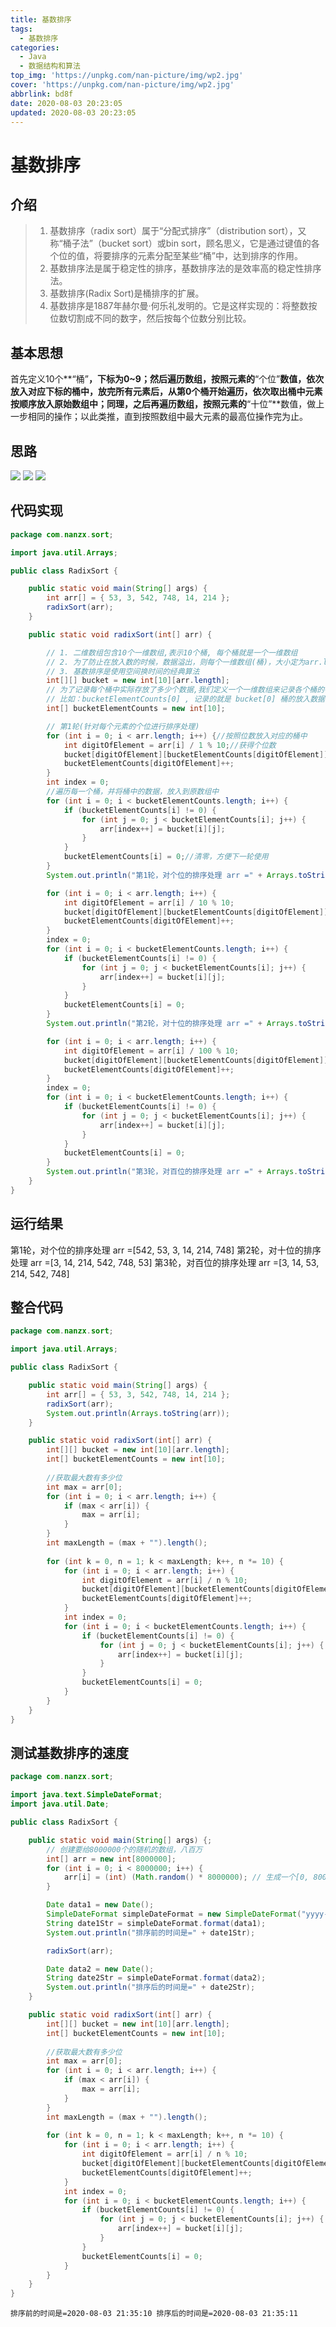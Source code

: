 ```yaml
---
title: 基数排序
tags:
  - 基数排序
categories:
  - Java
  - 数据结构和算法
top_img: 'https://unpkg.com/nan-picture/img/wp2.jpg'
cover: 'https://unpkg.com/nan-picture/img/wp2.jpg'
abbrlink: bd8f
date: 2020-08-03 20:23:05
updated: 2020-08-03 20:23:05
---
```


# 基数排序

## 介绍

> 1. 基数排序（radix sort）属于“分配式排序”（distribution sort），又称“桶子法”（bucket sort）或bin sort，顾名思义，它是通过键值的各个位的值，将要排序的元素分配至某些“桶”中，达到排序的作用。
> 2. 基数排序法是属于稳定性的排序，基数排序法的是效率高的稳定性排序法。
> 3. 基数排序(Radix Sort)是桶排序的扩展。
> 4. 基数排序是1887年赫尔曼·何乐礼发明的。它是这样实现的：将整数按位数切割成不同的数字，然后按每个位数分别比较。

## 基本思想

首先定义10个**“桶”**，下标为0~9；然后遍历数组，按照元素的**“个位”**数值，依次放入对应下标的桶中，放完所有元素后，从第0个桶开始遍历，依次取出桶中元素按顺序放入原始数组中；同理，之后再遍历数组，按照元素的**“十位”**数值，做上一步相同的操作；以此类推，直到按照数组中最大元素的最高位操作完为止。

## 思路

![](https://unpkg.com/nan-picture/blog/20220706215707.png)
![](https://unpkg.com/nan-picture/blog/20220706215708.png)
![](https://unpkg.com/nan-picture/blog/20220706215709.png)

## 代码实现

```java
package com.nanzx.sort;

import java.util.Arrays;

public class RadixSort {

	public static void main(String[] args) {
		int arr[] = { 53, 3, 542, 748, 14, 214 };
		radixSort(arr);
	}

	public static void radixSort(int[] arr) {

		// 1. 二维数组包含10个一维数组,表示10个桶, 每个桶就是一个一维数组
		// 2. 为了防止在放入数的时候，数据溢出，则每个一维数组(桶)，大小定为arr.length
		// 3. 基数排序是使用空间换时间的经典算法
		int[][] bucket = new int[10][arr.length];
		// 为了记录每个桶中实际存放了多少个数据,我们定义一个一维数组来记录各个桶的每次放入的数据个数
		// 比如：bucketElementCounts[0] , 记录的就是 bucket[0] 桶的放入数据个数
		int[] bucketElementCounts = new int[10];

		// 第1轮(针对每个元素的个位进行排序处理)
		for (int i = 0; i < arr.length; i++) {//按照位数放入对应的桶中
			int digitOfElement = arr[i] / 1 % 10;//获得个位数
			bucket[digitOfElement][bucketElementCounts[digitOfElement]] = arr[i];
			bucketElementCounts[digitOfElement]++;
		}
		int index = 0;
		//遍历每一个桶，并将桶中的数据，放入到原数组中
		for (int i = 0; i < bucketElementCounts.length; i++) {
			if (bucketElementCounts[i] != 0) {
				for (int j = 0; j < bucketElementCounts[i]; j++) {
					arr[index++] = bucket[i][j];
				}
			}
			bucketElementCounts[i] = 0;//清零，方便下一轮使用
		}
		System.out.println("第1轮，对个位的排序处理 arr =" + Arrays.toString(arr));

		for (int i = 0; i < arr.length; i++) {
			int digitOfElement = arr[i] / 10 % 10;
			bucket[digitOfElement][bucketElementCounts[digitOfElement]] = arr[i];
			bucketElementCounts[digitOfElement]++;
		}
		index = 0;
		for (int i = 0; i < bucketElementCounts.length; i++) {
			if (bucketElementCounts[i] != 0) {
				for (int j = 0; j < bucketElementCounts[i]; j++) {
					arr[index++] = bucket[i][j];
				}
			}
			bucketElementCounts[i] = 0;
		}
		System.out.println("第2轮，对十位的排序处理 arr =" + Arrays.toString(arr));

		for (int i = 0; i < arr.length; i++) {
			int digitOfElement = arr[i] / 100 % 10;
			bucket[digitOfElement][bucketElementCounts[digitOfElement]] = arr[i];
			bucketElementCounts[digitOfElement]++;
		}
		index = 0;
		for (int i = 0; i < bucketElementCounts.length; i++) {
			if (bucketElementCounts[i] != 0) {
				for (int j = 0; j < bucketElementCounts[i]; j++) {
					arr[index++] = bucket[i][j];
				}
			}
			bucketElementCounts[i] = 0;
		}
		System.out.println("第3轮，对百位的排序处理 arr =" + Arrays.toString(arr));
	}
}

```

## 运行结果

第1轮，对个位的排序处理 arr =[542, 53, 3, 14, 214, 748]
第2轮，对十位的排序处理 arr =[3, 14, 214, 542, 748, 53]
第3轮，对百位的排序处理 arr =[3, 14, 53, 214, 542, 748]

## 整合代码

```java
package com.nanzx.sort;

import java.util.Arrays;

public class RadixSort {

	public static void main(String[] args) {
		int arr[] = { 53, 3, 542, 748, 14, 214 };
		radixSort(arr);
		System.out.println(Arrays.toString(arr));
	}

	public static void radixSort(int[] arr) {
		int[][] bucket = new int[10][arr.length];
		int[] bucketElementCounts = new int[10];
		
		//获取最大数有多少位
		int max = arr[0];
		for (int i = 0; i < arr.length; i++) {
			if (max < arr[i]) {
				max = arr[i];
			}
		}
		int maxLength = (max + "").length();
        
		for (int k = 0, n = 1; k < maxLength; k++, n *= 10) {
			for (int i = 0; i < arr.length; i++) {
				int digitOfElement = arr[i] / n % 10;
				bucket[digitOfElement][bucketElementCounts[digitOfElement]] = arr[i];
				bucketElementCounts[digitOfElement]++;
			}
			int index = 0;
			for (int i = 0; i < bucketElementCounts.length; i++) {
				if (bucketElementCounts[i] != 0) {
					for (int j = 0; j < bucketElementCounts[i]; j++) {
						arr[index++] = bucket[i][j];
					}
				}
				bucketElementCounts[i] = 0;
			}
		}
	}
}
```

## 测试基数排序的速度

```java
package com.nanzx.sort;

import java.text.SimpleDateFormat;
import java.util.Date;

public class RadixSort {

	public static void main(String[] args) {;
		// 创建要给8000000个的随机的数组，八百万
		int[] arr = new int[8000000];
		for (int i = 0; i < 8000000; i++) {
			arr[i] = (int) (Math.random() * 8000000); // 生成一个[0, 8000000) 数
		}

		Date data1 = new Date();
		SimpleDateFormat simpleDateFormat = new SimpleDateFormat("yyyy-MM-dd HH:mm:ss");
		String date1Str = simpleDateFormat.format(data1);
		System.out.println("排序前的时间是=" + date1Str);

		radixSort(arr);

		Date data2 = new Date();
		String date2Str = simpleDateFormat.format(data2);
		System.out.println("排序后的时间是=" + date2Str);
	}

	public static void radixSort(int[] arr) {
		int[][] bucket = new int[10][arr.length];
		int[] bucketElementCounts = new int[10];
		
		//获取最大数有多少位
		int max = arr[0];
		for (int i = 0; i < arr.length; i++) {
			if (max < arr[i]) {
				max = arr[i];
			}
		}
		int maxLength = (max + "").length();
        
		for (int k = 0, n = 1; k < maxLength; k++, n *= 10) {
			for (int i = 0; i < arr.length; i++) {
				int digitOfElement = arr[i] / n % 10;
				bucket[digitOfElement][bucketElementCounts[digitOfElement]] = arr[i];
				bucketElementCounts[digitOfElement]++;
			}
			int index = 0;
			for (int i = 0; i < bucketElementCounts.length; i++) {
				if (bucketElementCounts[i] != 0) {
					for (int j = 0; j < bucketElementCounts[i]; j++) {
						arr[index++] = bucket[i][j];
					}
				}
				bucketElementCounts[i] = 0;
			}
		}
	}
}
```

`排序前的时间是=2020-08-03 21:35:10
排序后的时间是=2020-08-03 21:35:11`
